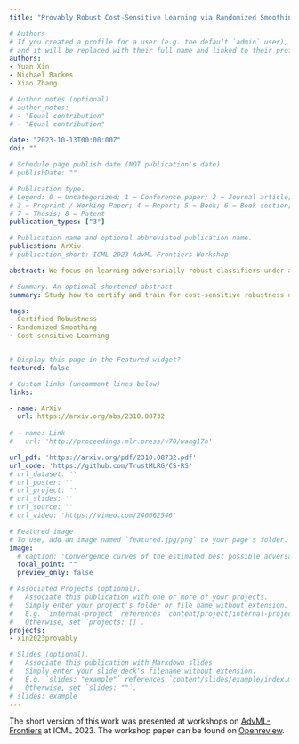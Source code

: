 ```yaml
---
title: "Provably Robust Cost-Sensitive Learning via Randomized Smoothing"

# Authors
# If you created a profile for a user (e.g. the default `admin` user), write the username (folder name) here 
# and it will be replaced with their full name and linked to their profile.
authors:
- Yuan Xin
- Michael Backes
- Xiao Zhang

# Author notes (optional)
# author_notes:
# - "Equal contribution"
# - "Equal contribution"

date: "2023-10-13T00:00:00Z"
doi: ""

# Schedule page publish date (NOT publication's date).
# publishDate: ""

# Publication type.
# Legend: 0 = Uncategorized; 1 = Conference paper; 2 = Journal article;
# 3 = Preprint / Working Paper; 4 = Report; 5 = Book; 6 = Book section;
# 7 = Thesis; 8 = Patent
publication_types: ["3"]

# Publication name and optional abbreviated publication name.
publication: ArXiv
# publication_short: ICML 2023 AdvML-Frontiers Workshop

abstract: We focus on learning adversarially robust classifiers under a cost-sensitive scenario, where the potential harm of different classwise adversarial transformations is encoded in a binary cost matrix. Existing methods are either empirical that cannot certify robustness or suffer from inherent scalability issues. In this work, we study whether randomized smoothing, a more scalable robustness certification framework, can be leveraged to certify cost-sensitive robustness. Built upon a notion of cost-sensitive certified radius, we show how to adapt the standard randomized smoothing certification pipeline to produce tight robustness guarantees for any cost matrix. In addition, with fine-grained certified radius optimization schemes specifically designed for different data subgroups, we propose an algorithm to train smoothed classifiers that are optimized for cost-sensitive robustness. Extensive experiments on image benchmarks and a real-world medical dataset demonstrate the superiority of our method in achieving significantly improved performance of certified cost-sensitive robustness while having a negligible impact on overall accuracy.

# Summary. An optional shortened abstract.
summary: Study how to certify and train for cost-sensitive robustness using randomized smoothing.

tags: 
- Certified Robustness
- Randomized Smoothing
- Cost-sensitive Learning


# Display this page in the Featured widget?
featured: false

# Custom links (uncomment lines below)
links:

- name: ArXiv
  url: https://arxiv.org/abs/2310.08732
  
# - name: Link
#   url: 'http://proceedings.mlr.press/v70/wang17n'

url_pdf: 'https://arxiv.org/pdf/2310.08732.pdf'
url_code: 'https://github.com/TrustMLRG/CS-RS'
# url_dataset: ''
# url_poster: ''
# url_project: ''
# url_slides: ''
# url_source: ''
# url_video: 'https://vimeo.com/240662546'

# Featured image
# To use, add an image named `featured.jpg/png` to your page's folder. 
image:
  # caption: 'Convergence curves of the estimated best possible adversarial risk'
  focal_point: ""
  preview_only: false

# Associated Projects (optional).
#   Associate this publication with one or more of your projects.
#   Simply enter your project's folder or file name without extension.
#   E.g. `internal-project` references `content/project/internal-project/index.md`.
#   Otherwise, set `projects: []`.
projects:
- xin2023provably

# Slides (optional).
#   Associate this publication with Markdown slides.
#   Simply enter your slide deck's filename without extension.
#   E.g. `slides: "example"` references `content/slides/example/index.md`.
#   Otherwise, set `slides: ""`.
# slides: example
---
```

The short version of this work was presented at workshops on [AdvML-Frontiers](https://advml-frontier.github.io/) at ICML 2023. The workshop paper can be found on [Openreview](https://openreview.net/pdf?id=6wDGBAs21z).

<!-- {{% callout note %}}
Click the *Cite* button above to demo the feature to enable visitors to import publication metadata into their reference management software.
{{% /callout %}}

{{% callout note %}}
Create your slides in Markdown - click the *Slides* button to check out the example.
{{% /callout %}}

Supplementary notes can be added here, including [code, math, and images](https://wowchemy.com/docs/writing-markdown-latex/). -->
